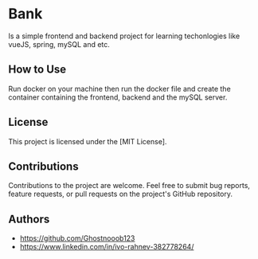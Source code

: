 # Bank
Is a simple frontend and backend project for learning techonlogies like vueJS, spring, mySQL and etc.

## How to Use
Run docker on your machine then run the docker file and create the container containing the frontend, backend and the mySQL server.

## License

This project is licensed under the [MIT License].

## Contributions

Contributions to the project are welcome. Feel free to submit bug reports, feature requests, or pull requests on the project's GitHub repository.

## Authors

- https://github.com/Ghostnooob123
- https://www.linkedin.com/in/ivo-rahnev-382778264/
